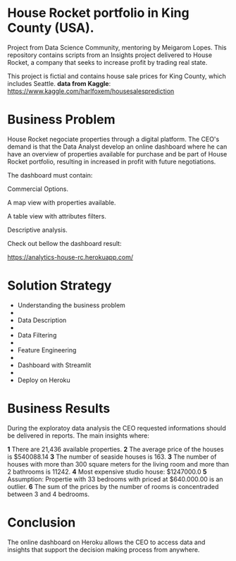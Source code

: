 # House Rocket portfolio in King County (USA).

Project from Data Science Community, mentoring by Meigarom Lopes. This repository contains scripts from an Insights project delivered to House Rocket, a company that seeks to increase profit by trading real state.

This project is fictial  and contains house sale prices for King County, which includes Seattle. 
**data from Kaggle**: https://www.kaggle.com/harlfoxem/housesalesprediction

# Business Problem
House Rocket negociate properties through a digital platform. The CEO's demand is that the Data Analyst develop an online dashboard where he can have an overview of properties available for purchase and be part of House Rocket portfolio, resulting in increased in profit with future negotiations.

The dashboard must contain:

Commercial Options.

A map view with properties available.

A table view with attributes filters.

Descriptive analysis.

Check out bellow the dashboard result:

https://analytics-house-rc.herokuapp.com/

# Solution Strategy

- Understanding the business problem
- 
- Data Description
- 
- Data Filtering
- 
- Feature Engineering
- 
- Dashboard with Streamlit
- 
- Deploy on Heroku

# Business Results

During the exploratoy data analysis the CEO requested informations should be delivered in reports. The main insights where:

**1** There are 21,436 available properties.
**2** The average price of the houses is $540088.14
**3** The number of seaside houses is 163.
**3** The number of houses with more than 300 square meters for the living room and more than 2 bathrooms is 11242.
**4** Most expensive studio house: $1247000.0
**5** Assumption: Propertie with 33 bedrooms  with priced at $640.000.00 is an outlier.
**6** The sum of the prices by the number of rooms is concentraded between 3 and 4 bedrooms.

# Conclusion
The online dashboard on Heroku allows the CEO to access data and insights that support the decision making process from anywhere. 



